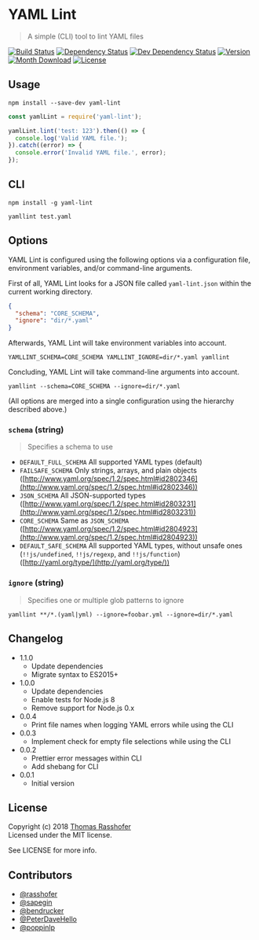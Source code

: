 # YAML Lint

> A simple (CLI) tool to lint YAML files

[![Build Status](https://img.shields.io/travis/rasshofer/yaml-lint.svg?style=flat-square)](https://travis-ci.org/rasshofer/yaml-lint)
[![Dependency Status](https://img.shields.io/david/rasshofer/yaml-lint.svg?style=flat-square)](https://david-dm.org/rasshofer/yaml-lint)
[![Dev Dependency Status](https://img.shields.io/david/dev/rasshofer/yaml-lint.svg?style=flat-square)](https://david-dm.org/rasshofer/yaml-lint)
[![Version](https://img.shields.io/npm/v/yaml-lint.svg?style=flat-square)](https://www.npmjs.com/package/yaml-lint)
[![Month Download](https://img.shields.io/npm/dm/yaml-lint.svg?style=flat-square)](https://www.npmjs.com/package/yaml-lint)
[![License](https://img.shields.io/npm/l/yaml-lint.svg?style=flat-square)](https://www.npmjs.com/package/yaml-lint)

## Usage

```shell
npm install --save-dev yaml-lint
```

```js
const yamlLint = require('yaml-lint');

yamlLint.lint('test: 123').then(() => {
  console.log('Valid YAML file.');
}).catch((error) => {
  console.error('Invalid YAML file.', error);
});
```

## CLI

```shell
npm install -g yaml-lint
```

```shell
yamllint test.yaml
```

## Options

YAML Lint is configured using the following options via a configuration file, environment variables, and/or command-line arguments.

First of all, YAML Lint looks for a JSON file called `yaml-lint.json` within the current working directory.

```json
{
  "schema": "CORE_SCHEMA",
  "ignore": "dir/*.yaml"
}
```

Afterwards, YAML Lint will take environment variables into account.

```shell
YAMLLINT_SCHEMA=CORE_SCHEMA YAMLLINT_IGNORE=dir/*.yaml yamllint
```

Concluding, YAML Lint will take command-line arguments into account.

```shell
yamllint --schema=CORE_SCHEMA --ignore=dir/*.yaml
```

(All options are merged into a single configuration using the hierarchy described above.)

### `schema` (string)

> Specifies a schema to use

- `DEFAULT_FULL_SCHEMA` All supported YAML types (default)
- `FAILSAFE_SCHEMA` Only strings, arrays, and plain objects ([http://www.yaml.org/spec/1.2/spec.html#id2802346](http://www.yaml.org/spec/1.2/spec.html#id2802346))
- `JSON_SCHEMA` All JSON-supported types ([http://www.yaml.org/spec/1.2/spec.html#id2803231](http://www.yaml.org/spec/1.2/spec.html#id2803231))
- `CORE_SCHEMA` Same as `JSON_SCHEMA` ([http://www.yaml.org/spec/1.2/spec.html#id2804923](http://www.yaml.org/spec/1.2/spec.html#id2804923))
- `DEFAULT_SAFE_SCHEMA` All supported YAML types, without unsafe ones (`!!js/undefined`, `!!js/regexp`, and `!!js/function`) ([http://yaml.org/type/](http://yaml.org/type/))

### `ignore` (string)

> Specifies one or multiple glob patterns to ignore

```shell
yamllint **/*.(yaml|yml) --ignore=foobar.yml --ignore=dir/*.yaml
```

## Changelog

* 1.1.0
  * Update dependencies
  * Migrate syntax to ES2015+
* 1.0.0
  * Update dependencies
  * Enable tests for Node.js 8
  * Remove support for Node.js 0.x
* 0.0.4
  * Print file names when logging YAML errors while using the CLI
* 0.0.3
  * Implement check for empty file selections while using the CLI
* 0.0.2
  * Prettier error messages within CLI
  * Add shebang for CLI
* 0.0.1
  * Initial version

## License

Copyright (c) 2018 [Thomas Rasshofer](http://thomasrasshofer.com/)  
Licensed under the MIT license.

See LICENSE for more info.

## Contributors

- [@rasshofer](https://github.com/rasshofer)
- [@sapegin](https://github.com/sapegin)
- [@bendrucker](https://github.com/bendrucker)
- [@PeterDaveHello](https://github.com/PeterDaveHello)
- [@poppinlp](https://github.com/poppinlp)
